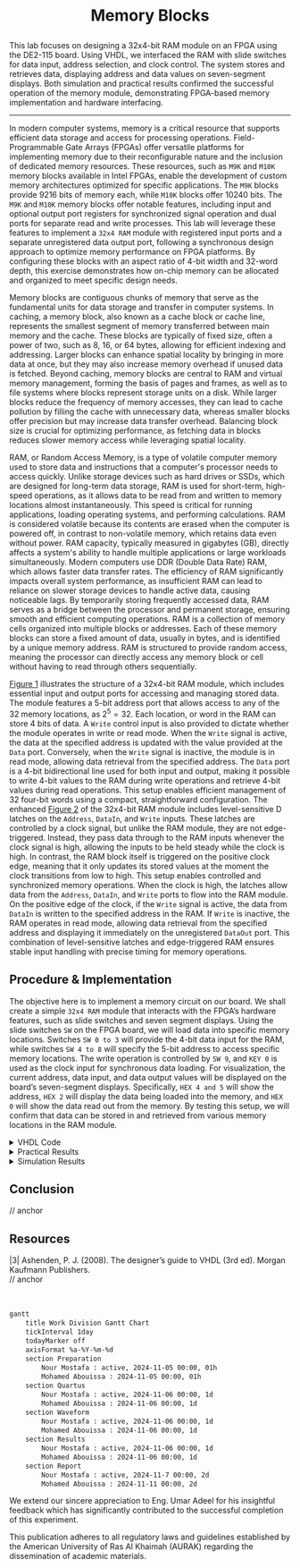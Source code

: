 # <p align="center">Memory Blocks</p>

This lab focuses on designing a 32x4-bit RAM module on an FPGA using the DE2-115 board. Using VHDL, we interfaced the RAM with slide switches for data input, address selection, and clock control. The system stores and retrieves data, displaying address and data values on seven-segment displays. Both simulation and practical results confirmed the successful operation of the memory module, demonstrating FPGA-based memory implementation and hardware interfacing.

---

In modern computer systems, memory is a critical resource that supports efficient data storage and access for processing operations. Field-Programmable Gate Arrays (FPGAs) offer versatile platforms for implementing memory due to their reconfigurable nature and the inclusion of dedicated memory resources. These resources, such as `M9K` and `M10K` memory blocks available in Intel FPGAs, enable the development of custom memory architectures optimized for specific applications. The `M9K` blocks provide 9216 bits of memory each, while `M10K` blocks offer 10240 bits. The `M9K` and `M10K` memory blocks offer notable features, including input and optional output port registers for synchronized signal operation and dual ports for separate read and write processes. This lab will leverage these features to implement a `32x4 RAM` module with registered input ports and a separate unregistered data output port, following a synchronous design approach to optimize memory performance on FPGA platforms. By configuring these blocks with an aspect ratio of 4-bit width and 32-word depth, this exercise demonstrates how on-chip memory can be allocated and organized to meet specific design needs.

Memory blocks are contiguous chunks of memory that serve as the fundamental units for data storage and transfer in computer systems. In caching, a memory block, also known as a cache block or cache line, represents the smallest segment of memory transferred between main memory and the cache. These blocks are typically of fixed size, often a power of two, such as 8, 16, or 64 bytes, allowing for efficient indexing and addressing. Larger blocks can enhance spatial locality by bringing in more data at once, but they may also increase memory overhead if unused data is fetched. Beyond caching, memory blocks are central to RAM and virtual memory management, forming the basis of pages and frames, as well as to file systems where blocks represent storage units on a disk. While larger blocks reduce the frequency of memory accesses, they can lead to cache pollution by filling the cache with unnecessary data, whereas smaller blocks offer precision but may increase data transfer overhead. Balancing block size is crucial for optimizing performance, as fetching data in blocks reduces slower memory access while leveraging spatial locality.

RAM, or Random Access Memory, is a type of volatile computer memory used to store data and instructions that a computer's processor needs to access quickly. Unlike storage devices such as hard drives or SSDs, which are designed for long-term data storage, RAM is used for short-term, high-speed operations, as it allows data to be read from and written to memory locations almost instantaneously. This speed is critical for running applications, loading operating systems, and performing calculations. RAM is considered volatile because its contents are erased when the computer is powered off, in contrast to non-volatile memory, which retains data even without power. RAM capacity, typically measured in gigabytes (GB), directly affects a system's ability to handle multiple applications or large workloads simultaneously. Modern computers use DDR (Double Data Rate) RAM, which allows faster data transfer rates. The efficiency of RAM significantly impacts overall system performance, as insufficient RAM can lead to reliance on slower storage devices to handle active data, causing noticeable lags. By temporarily storing frequently accessed data, RAM serves as a bridge between the processor and permanent storage, ensuring smooth and efficient computing operations. RAM is a collection of memory cells organized into multiple blocks or addresses. Each of these memory blocks can store a fixed amount of data, usually in bytes, and is identified by a unique memory address. RAM is structured to provide random access, meaning the processor can directly access any memory block or cell without having to read through others sequentially.

[Figure 1](Photos/32x4_(RAM).png) illustrates the structure of a 32x4-bit RAM module, which includes essential input and output ports for accessing and managing stored data. The module features a 5-bit address port that allows access to any of the 32 memory locations, as $2^5 = 32$. Each location, or word in the RAM can store 4 bits of data. A `Write` control input is also provided to dictate whether the module operates in write or read mode. When the `Write` signal is active, the data at the specified address is updated with the value provided at the `Data` port. Conversely, when the `Write` signal is inactive, the module is in read mode, allowing data retrieval from the specified address. The `Data` port is a 4-bit bidirectional line used for both input and output, making it possible to write 4-bit values to the RAM during write operations and retrieve 4-bit values during read operations. This setup enables efficient management of 32 four-bit words using a compact, straightforward configuration. The enhanced [Figure 2](Photos/32x4_(RAM)(2).png) of the 32x4-bit RAM module includes level-sensitive D latches on the `Address`, `DataIn`, and `Write` inputs. These latches are controlled by a clock signal, but unlike the RAM module, they are not edge-triggered. Instead, they pass data through to the RAM inputs whenever the clock signal is high, allowing the inputs to be held steady while the clock is high. In contrast, the RAM block itself is triggered on the positive clock edge, meaning that it only updates its stored values at the moment the clock transitions from low to high. This setup enables controlled and synchronized memory operations. When the clock is high, the latches allow data from the `Address`, `DataIn`, and `Write` ports to flow into the RAM module. On the positive edge of the clock, if the `Write` signal is active, the data from `DataIn` is written to the specified address in the RAM. If `Write` is inactive, the RAM operates in read mode, allowing data retrieval from the specified address and displaying it immediately on the unregistered `DataOut` port. This combination of level-sensitive latches and edge-triggered RAM ensures stable input handling with precise timing for memory operations.

## Procedure & Implementation

The objective here is to implement a memory circuit on our board. We shall create a simple `32x4 RAM` module that interacts with the FPGA’s hardware features, such as slide switches and seven segment displays. Using the slide switches `SW` on the FPGA board, we will load data into specific memory locations. Switches `SW 0 to 3` will provide the 4-bit data input for the RAM, while switches `SW 4 to 8` will specify the 5-bit address to access specific memory locations. The write operation is controlled by `SW 9`, and `KEY 0` is used as the clock input for synchronous data loading. For visualization, the current address, data input, and data output values will be displayed on the board’s seven-segment displays. Specifically, `HEX 4 and 5` will show the address, `HEX 2` will display the data being loaded into the memory, and `HEX 0` will show the data read out from the memory. By testing this setup, we will confirm that data can be stored in and retrieved from various memory locations in the RAM module.

<details>
  <summary>VHDL Code</summary>
<br>

```VHDL
-- This code instantiates a 32 x 4 memory 
-- inputs: KEY0 is the clock, SW3-SW0 provides data to write into memory.
-- SW8-SW4 provides the memory address, SW9 is the memory Write input.
-- outputs: 7-seg displays HEX5-4 show the memory address, HEX2
-- displays the data input to the memory, and HEX0 show the contents read
-- from the memory. LEDGR shows the status of the SW switches.

-- RAM module
-- inputs: 
--    Clock
--    Address
--    Write: asserted to perform a write
--    DataIn: data to be written
--
-- outputs:
--    DataOut: data read

LIBRARY ieee;
USE ieee.std_logic_1164.all;

ENTITY part2 IS 
-- Define the entity (module) named "part2". An entity in VHDL represents the interface for a hardware module, including its input and output ports.

PORT ( 
  KEY : IN STD_LOGIC_VECTOR(0 DOWNTO 0);
  -- Defines an input port "KEY" as a vector of type STD_LOGIC with a single bit (0 DOWNTO 0) range.
  -- Typically, this may represent a single button or control signal.

  SW : IN STD_LOGIC_VECTOR(9 DOWNTO 0);
  -- Defines an input port "SW" as a vector of type STD_LOGIC with 10 bits (9 DOWNTO 0).
  -- This represents multiple switches, each of which can provide a binary input to the module.

  HEX5, HEX4, HEX2, HEX0 : OUT STD_LOGIC_VECTOR(0 TO 6);
  -- Defines four output ports ("HEX5", "HEX4", "HEX2", "HEX0") as vectors of type STD_LOGIC, each with 7 bits (0 TO 6).
  -- These outputs are intended to drive 7-segment displays, with each bit corresponding to one segment (a-g).
  -- The numbers in the names (5, 4, 2, 0) suggest these may be different display positions.

  LEDR : OUT STD_LOGIC_VECTOR(9 DOWNTO 0) 
  -- Defines an output port "LEDR" as a vector of type STD_LOGIC with 10 bits (9 DOWNTO 0).
  -- This output corresponds to a set of 10 LEDs, each bit controlling one LED.

);
END part2;


ARCHITECTURE Behavior OF part2 IS

	-- Creating a component inside the architecture of a module, even when the component already has its 
	-- own entity defined elsewhere, provides key organizational, structural, and functional benefits in 
	-- VHDL. A component declaration encapsulates all the details about the interface (ports) of the module 
	-- being instantiated. By explicitly declaring the component, the architecture becomes self-contained. 
	-- A reader doesn't need to refer to external files or entities to understand how the component interacts 
	-- with the rest of the module. Components allow modular and hierarchical design. Once a component is 
	-- declared and defined, it can be reused in multiple architectures or projects without redefining its 
	-- interface. This approach promotes design abstraction, where high-level modules can focus on interconnecting 
	-- components rather than their internal logic. Furthermore, some synthesis and simulation tools require 
	-- explicit component declarations to resolve instances within the architecture. Without a component 
	-- declaration, the tool might not be able to infer the relationship between the architecture and the referenced entity.

	-- While it's theoretically possible to use direct entity instantiation (function calling), this method
	--	bypasses the benefits of modularity and encapsulation provided by components. Directly referencing 
	-- entities without declaring them as components can make the architecture less portable, harder to read, 
	-- and more prone to errors during synthesis or simulation.
   COMPONENT ram32x4 
      PORT ( address : IN  STD_LOGIC_VECTOR (4 DOWNTO 0);
             clock   : IN  STD_LOGIC ;
             data    : IN  STD_LOGIC_VECTOR (3 DOWNTO 0);
             wren    : IN  STD_LOGIC  := '1';
             q       : OUT STD_LOGIC_VECTOR (3 DOWNTO 0));
   END COMPONENT;

	
   COMPONENT hex7seg
      PORT ( hex     : IN  STD_LOGIC_VECTOR(3 DOWNTO 0);
             display : OUT STD_LOGIC_VECTOR(0 TO 6));
   END COMPONENT;
   
	
   SIGNAL Clock, Write : STD_LOGIC;
   SIGNAL Address : STD_LOGIC_VECTOR(4 DOWNTO 0); 
   SIGNAL DataIn, DataOut : STD_LOGIC_VECTOR(3 DOWNTO 0); 
	
BEGIN
   Clock <= KEY(0);
   Write <= SW(9);
   DataIn <= SW(3 DOWNTO 0);
   Address <= SW(8 DOWNTO 4);

   -- instantiate memory module
   -- module ram32x4 (address, clock, data, wren, q)
   U1: ram32x4 PORT MAP (Address, Clock, DataIn, Write, DataOut); -- this name must match the title of the qip file

   -- display the data input, data output, and address on the 7-segs
   digit0: hex7seg PORT MAP (DataOut(3 DOWNTO 0), HEX0); -- Calling the hex7seg module 
   digit2: hex7seg PORT MAP (DataIn(3 DOWNTO 0), HEX2);
   digit5: hex7seg PORT MAP ("000" & Address(4), HEX5);
   digit4: hex7seg PORT MAP (Address(3 DOWNTO 0), HEX4);

   LEDR(3 DOWNTO 0) <= DataIn;
   LEDR(8 DOWNTO 4) <= Address;
   LEDR(9) <= Write;
END Behavior;

-----------------------------------------------------------------------------------------

LIBRARY ieee;
USE ieee.std_logic_1164.all;

-- the B input blanks the display when B = 1
ENTITY hex7seg IS
   PORT ( hex     : IN  STD_LOGIC_VECTOR(3 DOWNTO 0);
          display : OUT STD_LOGIC_VECTOR(0 TO 6));
END hex7seg;

ARCHITECTURE Behavior OF hex7seg IS
BEGIN
   --
   --       0  
   --      ---  
   --     |   |
   --    5|   |1
   --     | 6 |
   --      ---  
   --     |   |
   --    4|   |2
   --     |   |
   --      ---  
   --       3  
   --
   PROCESS (hex)
   BEGIN
      CASE (hex) IS
         WHEN "0000" => display <= "0000001"; -- 0
         WHEN "0001" => display <= "1001111"; -- 1
         WHEN "0010" => display <= "0010010"; -- 2
         WHEN "0011" => display <= "0000110"; -- 3
         WHEN "0100" => display <= "1001100"; -- 4
         WHEN "0101" => display <= "0100100"; -- 5
         WHEN "0110" => display <= "1100000"; -- 6
         WHEN "0111" => display <= "0001111"; -- 7
         WHEN "1000" => display <= "0000000"; -- 8
         WHEN "1001" => display <= "0001100"; -- 9
         WHEN "1010" => display <= "0001000"; -- A (10)
         WHEN "1011" => display <= "1100000"; -- B (11)
         WHEN "1100" => display <= "0110001"; -- C (12)
         WHEN "1101" => display <= "1000010"; -- D (13)
         WHEN "1110" => display <= "0110000"; -- E (14)
         WHEN OTHERS => display <= "0111000"; -- F (15)
      END CASE;
   END PROCESS;
END Behavior;
```

```VHDL
-- Automatically generatd code using the IP Catalog from Quartus Tools tab

-- This VHDL code defines a 32x4 single-port RAM module using Intel's Altera-specific `altsyncram` megafunction,
-- commonly employed for FPGA designs. The `ram32x4` entity specifies the interface for this module, including ports
-- for a 5-bit `address`, a clock signal `clock`, 4-bit input data `data`, a write-enable signal `wren`, and a 4-bit
-- output `q`. The `altsyncram` component is instantiated within the architecture named `SYN`. This megafunction is pre-designed
-- for efficient memory implementation on Intel Cyclone IV E FPGAs, utilizing M9K memory blocks.

-- The architecture uses a signal, `sub_wire0`, to connect the `altsyncram` output `q_a` to the entity's output port `q`.
-- The `GENERIC MAP` clause configures various parameters of the `altsyncram` component. Key parameters include the number of
-- memory words `numwords_a => 32`, data width `width_a => 4`, and address width `widthad_a => 5`, defining a memory depth
-- of 32 and a width of 4 bits per word. Other parameters specify the memory operation mode `SINGLE_PORT`, the type of RAM block
-- `M9K`, and behaviors such as whether the output data is registered `outdata_reg_a => "UNREGISTERED"` or uninitialized at startup
-- `power_up_uninitialized => "FALSE"`. The `PORT MAP` clause connects the entity's ports to the internal `altsyncram` component,
-- aligning the external `address`, `clock`, `data`, and `wren` signals with the corresponding inputs of the `altsyncram`.
-- The `read_during_write_mode_port_a => "NEW_DATA_NO_NBE_READ"` setting specifies the behavior when writing to and reading from the
-- same address, ensuring new data is immediately available. This setup efficiently maps high-level memory operations to the FPGA's
-- hardware resources, leveraging the FPGA's built-in RAM blocks for optimized performance.

LIBRARY ieee;
USE ieee.std_logic_1164.all;

LIBRARY altera_mf;
USE altera_mf.altera_mf_components.all;

ENTITY ram32x4 IS
	PORT
	(
		address		: IN STD_LOGIC_VECTOR (4 DOWNTO 0);
		clock		: IN STD_LOGIC  := '1';
		data		: IN STD_LOGIC_VECTOR (3 DOWNTO 0);
		wren		: IN STD_LOGIC ;
		q		: OUT STD_LOGIC_VECTOR (3 DOWNTO 0)
	);
END ram32x4;


ARCHITECTURE SYN OF ram32x4 IS

	SIGNAL sub_wire0	: STD_LOGIC_VECTOR (3 DOWNTO 0);

BEGIN
	q    <= sub_wire0(3 DOWNTO 0);

	altsyncram_component : altsyncram
	GENERIC MAP (
		clock_enable_input_a => "BYPASS",
		clock_enable_output_a => "BYPASS",
		intended_device_family => "Cyclone IV E",
		lpm_hint => "ENABLE_RUNTIME_MOD=NO",
		lpm_type => "altsyncram",
		numwords_a => 32,
		operation_mode => "SINGLE_PORT",
		outdata_aclr_a => "NONE",
		outdata_reg_a => "UNREGISTERED",
		power_up_uninitialized => "FALSE",
		ram_block_type => "M9K",
		read_during_write_mode_port_a => "NEW_DATA_NO_NBE_READ",
		widthad_a => 5,
		width_a => 4,
		width_byteena_a => 1
	)
	PORT MAP (
		address_a => address,
		clock0 => clock,
		data_a => data,
		wren_a => wren,
		q_a => sub_wire0
	);



END SYN;
```

<p align="center">
  <img src="Photos/128bits.png" title="Compilation Report" />
</p>

When describing a RAM module with a depth of 32 and a width of 4, it refers to the module's organizational structure. The depth of 32 indicates the number of distinct memory locations or addresses the module contains, meaning there are 32 unique locations where data can be stored. Each of these locations is identified by a specific address, defining the module's capacity in terms of addressable units. The width of 4 signifies the number of bits each memory location can hold, meaning every memory address stores a 4-bit word. This structure allows the total storage capacity of the RAM module to be calculated as the product of depth and width, which in this case is $32 \times 4 = 128$ bits as shown in the highlight above from the successful compilation report. 

</details>


<details>
  <summary>Practical Results</summary>
	
<be>

 <p align="center">	 
  <img src="Photos/workaround-reset-case.jpg" title="0000 1000 = 08"/>
</p>

// anchor

<p align="center">
  <img src="Photos/writing-5-into-00address-in-memory.jpg" style="width: 49%; height: 300px;" title=""/> <img src="Photos/reading-from-00address-in-memory.jpg.jpg" style="width: 49%; height: 300px;" title="" /> 
 </p>

// anchor

 <p align="center">
  <img src="Photos/writing-8-into-01address-in-memory.jpg" style="width: 49%; height: 300px;" title=""/>  <img src="Photos/reading-from-01address-in-memory.jpg.jpg" style="width: 49%; height: 300px;" title="0000 0011 = 03" />
 </p>

// anchor

 <p align="center">
  <img src="Photos/checking-a-memory-location-we-didnt-write-anything-to.jpg" style="width: 49%; height: 300px;" title="0000 0100 = 04"/> <img src="Photos/wroteandread-value-in11adress.jpg" style="width: 49%; height: 300px;" title="0000 0101 = 05" />
<img src="Photos/overwriting-by-writing-a-new-value-into-same-address.jpg" style="width: 49%; height: 300px;" title="0000 0110 = 06"/>  <img src="Photos/confirming-the-overwrite-by-reading-from-address.jpg" style="width: 49%; height: 300px;" title="0000 0111 = 07" />
 </p>

// anchor
  
 <p align="center">
<img src="Photos/reading-proofthat5issavedinthisaddressregardlessofthedatainnow.jpg" style="width: 49%; height: 300px;" title="0000 1000 = 08"/> <img src="Photos/reading-proofthat8issavedinthisaddressregardlessofthedatainnow.jpg" style="width: 49%; height: 300px;" title="0000 1001 = 09" />
</p>

// anchor

 <p align="center">	 
  <img src="Photos/workaround-reset-case.jpg" title="0000 1000 = 08"/>
</p>

// anchor
	
</details>

<details>
  <summary>Simulation Results</summary>
	
<br>

<p align="center">
  <img src="Photos/waveform.png" title="anchor" />
</p>

In the simulation waveform, we observe the clock, write, address, data in, and data out signals in action. At the first clock rising edge, the `write` signal is low, indicating a read operation at address `00000`. Since nothing has been written yet, the output reads `0000`. On the second rising edge, the `write` signal goes high, enabling a write operation at address `00000` with the input data `1010`, which is reflected immediately on data out. By the fifth rising edge, the `write` is still high, and the address changes to `11111`, where data in `0101` is written and displayed on data out simultaneously. In the sixth and seventh rising edges, the `write` signal is low, so the module performs read operations. It retrieves `1010` from address `00000` and `0101` from address `11111`, confirming that the saved data is correctly stored and accessed.


</details>

## Conclusion

// anchor

## Resources
|3| Ashenden, P. J. (2008). The designer’s guide to VHDL (3rd ed). Morgan Kaufmann Publishers.   
// anchor

<br>

```mermaid
gantt
    title Work Division Gantt Chart
    tickInterval 1day
    todayMarker off
    axisFormat %a-%Y-%m-%d
    section Preparation         
        Nour Mostafa : active, 2024-11-05 00:00, 01h
        Mohamed Abouissa : 2024-11-05 00:00, 01h
    section Quartus         
        Nour Mostafa : active, 2024-11-06 00:00, 1d
        Mohamed Abouissa : 2024-11-06 00:00, 1d
    section Waveform       
        Nour Mostafa : active, 2024-11-06 00:00, 1d
        Mohamed Abouissa : 2024-11-06 00:00, 1d
    section Results       
        Nour Mostafa : active, 2024-11-06 00:00, 1d
        Mohamed Abouissa : 2024-11-06 00:00, 1d
    section Report
        Nour Mostafa : active, 2024-11-7 00:00, 2d
        Mohamed Abouissa : 2024-11-11 00:00, 2d
```

We extend our sincere appreciation to Eng. Umar Adeel for his insightful feedback which has significantly contributed to the successful completion of this experiment.

This publication adheres to all regulatory laws and guidelines established by the American University of Ras Al Khaimah (AURAK) regarding the dissemination of academic materials.
